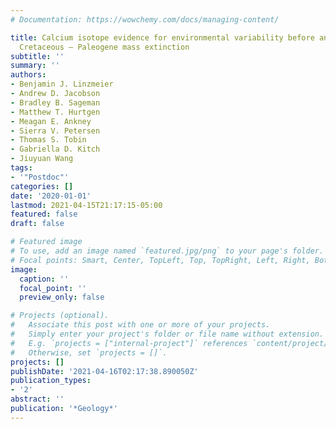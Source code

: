 ```yaml
---
# Documentation: https://wowchemy.com/docs/managing-content/

title: Calcium isotope evidence for environmental variability before and across the
  Cretaceous – Paleogene mass extinction
subtitle: ''
summary: ''
authors:
- Benjamin J. Linzmeier
- Andrew D. Jacobson
- Bradley B. Sageman
- Matthew T. Hurtgen
- Meagan E. Ankney
- Sierra V. Petersen
- Thomas S. Tobin
- Gabriella D. Kitch
- Jiuyuan Wang
tags:
- '"Postdoc"'
categories: []
date: '2020-01-01'
lastmod: 2021-04-15T21:17:15-05:00
featured: false
draft: false

# Featured image
# To use, add an image named `featured.jpg/png` to your page's folder.
# Focal points: Smart, Center, TopLeft, Top, TopRight, Left, Right, BottomLeft, Bottom, BottomRight.
image:
  caption: ''
  focal_point: ''
  preview_only: false

# Projects (optional).
#   Associate this post with one or more of your projects.
#   Simply enter your project's folder or file name without extension.
#   E.g. `projects = ["internal-project"]` references `content/project/deep-learning/index.md`.
#   Otherwise, set `projects = []`.
projects: []
publishDate: '2021-04-16T02:17:38.890050Z'
publication_types:
- '2'
abstract: ''
publication: '*Geology*'
---
```

